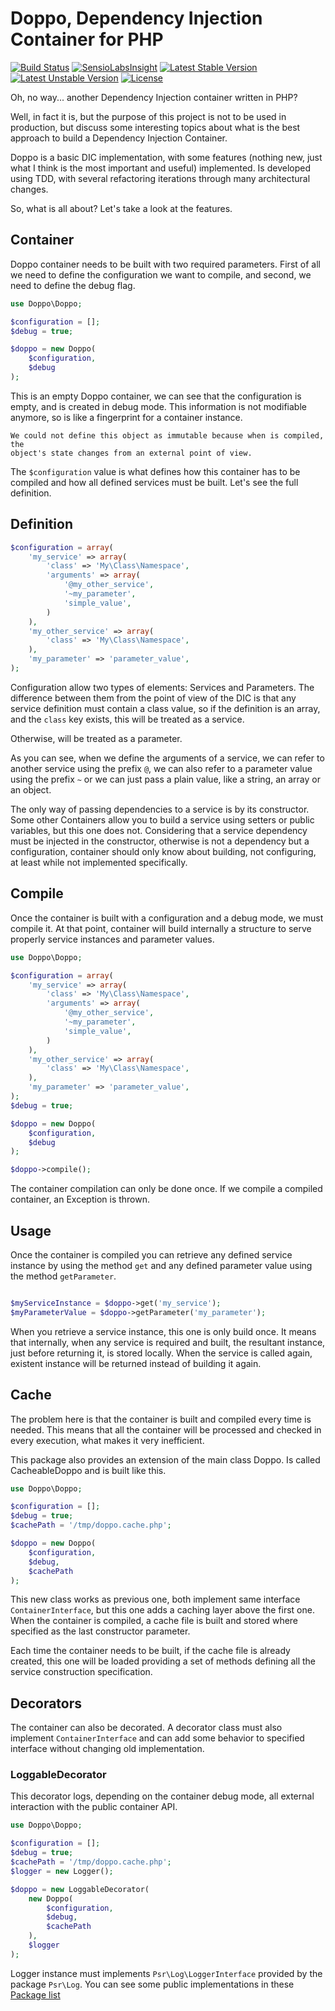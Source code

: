Doppo, Dependency Injection Container for PHP
=============================================

[![Build Status](https://travis-ci.org/mmoreram/doppo.svg)](https://travis-ci.org/mmoreram/doppo)
[![SensioLabsInsight](https://insight.sensiolabs.com/projects/908f5de1-9aeb-41d9-9440-0e65a5390fbe/mini.png)](https://insight.sensiolabs.com/projects/908f5de1-9aeb-41d9-9440-0e65a5390fbe)
[![Latest Stable Version](https://poser.pugx.org/mmoreram/doppo/v/stable.png)](https://packagist.org/packages/mmoreram/doppo)
[![Latest Unstable Version](https://poser.pugx.org/mmoreram/doppo/v/unstable.png)](https://packagist.org/packages/mmoreram/doppo)
[![License](https://poser.pugx.org/mmoreram/doppo/license.png)](https://packagist.org/packages/mmoreram/doppo)

Oh, no way... another Dependency Injection container written in PHP?

Well, in fact it is, but the purpose of this project is not to be used in
production, but discuss some interesting topics about what is the best approach
to build a Dependency Injection Container.

Doppo is a basic DIC implementation, with some features (nothing new, just what
I think is the most important and useful) implemented. Is developed using TDD,
with several refactoring iterations through many architectural changes.

So, what is all about? Let's take a look at the features.

Container
---------

Doppo container needs to be built with two required parameters. First of all we
need to define the configuration we want to compile, and second, we need to
define the debug flag.

``` php
use Doppo\Doppo;

$configuration = [];
$debug = true;

$doppo = new Doppo(
    $configuration,
    $debug
);
```

This is an empty Doppo container, we can see that the configuration is empty,
and is created in debug mode. This information is not modifiable anymore, so is
like a fingerprint for a container instance.

    We could not define this object as immutable because when is compiled, the
    object's state changes from an external point of view.

The `$configuration` value is what defines how this container has to be compiled
and how all defined services must be built. Let's see the full definition.

Definition
----------

``` php
$configuration = array(
    'my_service' => array(
        'class' => 'My\Class\Namespace',
        'arguments' => array(
            '@my_other_service',
            '~my_parameter',
            'simple_value',
        )
    ),
    'my_other_service' => array(
        'class' => 'My\Class\Namespace',
    ),
    'my_parameter' => 'parameter_value',
);
```

Configuration allow two types of elements: Services and Parameters. The
difference between them from the point of view of the DIC is that any service
definition must contain a class value, so if the definition is an array, and the
`class` key exists, this will be treated as a service.

Otherwise, will be treated as a parameter.

As you can see, when we define the arguments of a service, we can refer to
another service using the prefix `@`, we can also refer to a parameter value
using the prefix `~` or we can just pass a plain value, like a string, an array
or an object.

The only way of passing dependencies to a service is by its constructor. Some
other Containers allow you to build a service using setters or public variables,
but this one does not. Considering that a service dependency must be injected
in the constructor, otherwise is not a dependency but a configuration,
container should only know about building, not configuring, at least while not
implemented specifically.

Compile
-------

Once the container is built with a configuration and a debug mode, we must
compile it. At that point, container will build internally a structure to serve
properly service instances and parameter values.

``` php
use Doppo\Doppo;

$configuration = array(
    'my_service' => array(
        'class' => 'My\Class\Namespace',
        'arguments' => array(
            '@my_other_service',
            '~my_parameter',
            'simple_value',
        )
    ),
    'my_other_service' => array(
        'class' => 'My\Class\Namespace',
    ),
    'my_parameter' => 'parameter_value',
);
$debug = true;

$doppo = new Doppo(
    $configuration,
    $debug
);

$doppo->compile();
```

The container compilation can only be done once. If we compile a compiled
container, an Exception is thrown.

Usage
-----

Once the container is compiled you can retrieve any defined service instance by
using the method `get` and any defined parameter value using the method
`getParameter`.

``` php

$myServiceInstance = $doppo->get('my_service');
$myParameterValue = $doppo->getParameter('my_parameter');
```

When you retrieve a service instance, this one is only build once. It means that
internally, when any service is required and built, the resultant instance, just
before returning it, is stored locally. When the service is called again,
existent instance will be returned instead of building it again.

Cache
-----

The problem here is that the container is built and compiled every time is
needed. This means that all the container will be processed and checked in every
execution, what makes it very inefficient.

This package also provides an extension of the main class Doppo. Is called
CacheableDoppo and is built like this.

``` php
use Doppo\Doppo;

$configuration = [];
$debug = true;
$cachePath = '/tmp/doppo.cache.php';

$doppo = new Doppo(
    $configuration,
    $debug,
    $cachePath
);
```

This new class works as previous one, both implement same interface
`ContainerInterface`, but this one adds a caching layer above the first one.
When the container is compiled, a cache file is built and stored where specified
as the last constructor parameter.

Each time the container needs to be built, if the cache file is already created,
this one will be loaded providing a set of methods defining all the service
construction specification.

Decorators
----------

The container can also be decorated. A decorator class must also implement
`ContainerInterface` and can add some behavior to specified interface without
changing old implementation.

### LoggableDecorator

This decorator logs, depending on the container debug mode, all external
interaction with the public container API.

``` php
use Doppo\Doppo;

$configuration = [];
$debug = true;
$cachePath = '/tmp/doppo.cache.php';
$logger = new Logger();

$doppo = new LoggableDecorator(
    new Doppo(
        $configuration,
        $debug,
        $cachePath
    ),
    $logger
);
```

Logger instance must implements `Psr\Log\LoggerInterface` provided by the
package `Psr\Log`. You can see some public implementations in these
[Package list](https://packagist.org/providers/psr/log-implementation)
